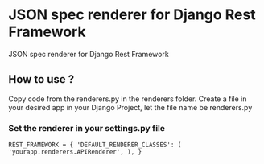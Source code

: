 # JSON spec renderer for Django Rest Framework
JSON spec renderer for Django Rest Framework

## How to use ?
Copy code from the renderers.py in the renderers folder.
Create a file in your desired app in your Django Project, let the file name be renderers.py

### Set the renderer in your settings.py file
`
REST_FRAMEWORK = {
    'DEFAULT_RENDERER_CLASSES': (
        'yourapp.renderers.APIRenderer',
    ),
}
`
